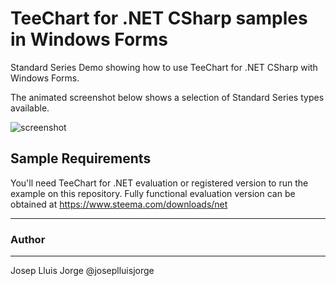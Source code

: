 
TeeChart for .NET CSharp samples in Windows Forms
==========================

Standard Series Demo showing how to use TeeChart for .NET CSharp with Windows Forms.

The animated screenshot below shows a selection of Standard Series types available.

![screenshot](https://github.com/Steema/TeeChart-Standard-for-.NET-CSharp-samples/blob/master/StandardSeriesDemoSTD/WindowsForms/Screenshots/standardSeriesDemo.gif?raw=true "TeeChart Standard for NET C#-Windows Forms demo")

## Sample Requirements

You'll need TeeChart for .NET evaluation or registered version to run the example on this repository. Fully functional evaluation version can be obtained at https://www.steema.com/downloads/net

------
### Author
------
Josep Lluis Jorge @joseplluisjorge
